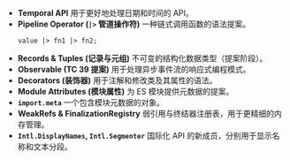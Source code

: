 - **Temporal API** 用于更好地处理日期和时间的 API。
- **Pipeline Operator (`|>` 管道操作符)** 一种链式调用函数的语法提案。
	```
	value |> fn1 |> fn2;
	```
- **Records & Tuples (记录与元组)** 不可变的结构化数据类型（提案阶段）。
- **Observable (TC 39 提案)** 用于处理异步事件流的响应式编程模式。
- **Decorators (装饰器)** 用于注解和修改类及其属性的语法。
- **Module Attributes (模块属性)** 为 ES 模块提供元数据的提案。
- **`import.meta`** 一个包含模块元数据的对象。
- **WeakRefs & FinalizationRegistry** 弱引用与终结器注册表，用于更精细的内存管理。
- **`Intl.DisplayNames`, `Intl.Segmenter`** 国际化 API 的新成员，分别用于显示名称和文本分段。